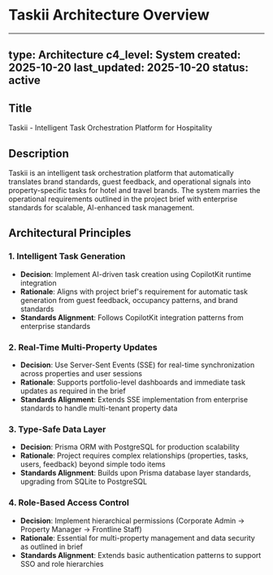 # Taskii Architecture Overview

---
type: Architecture
c4_level: System
created: 2025-10-20
last_updated: 2025-10-20
status: active
---

## Title

Taskii - Intelligent Task Orchestration Platform for Hospitality

## Description

Taskii is an intelligent task orchestration platform that automatically translates brand standards, guest feedback, and operational signals into property-specific tasks for hotel and travel brands. The system marries the operational requirements outlined in the project brief with enterprise standards for scalable, AI-enhanced task management.

## Architectural Principles

### 1. Intelligent Task Generation
- **Decision**: Implement AI-driven task creation using CopilotKit runtime integration
- **Rationale**: Aligns with project brief's requirement for automatic task generation from guest feedback, occupancy patterns, and brand standards
- **Standards Alignment**: Follows CopilotKit integration patterns from enterprise standards

### 2. Real-Time Multi-Property Updates
- **Decision**: Use Server-Sent Events (SSE) for real-time synchronization across properties and user sessions
- **Rationale**: Supports portfolio-level dashboards and immediate task updates as required in the brief
- **Standards Alignment**: Extends SSE implementation from enterprise standards to handle multi-tenant property data

### 3. Type-Safe Data Layer
- **Decision**: Prisma ORM with PostgreSQL for production scalability
- **Rationale**: Project requires complex relationships (properties, tasks, users, feedback) beyond simple todo items
- **Standards Alignment**: Builds upon Prisma database layer standards, upgrading from SQLite to PostgreSQL

### 4. Role-Based Access Control
- **Decision**: Implement hierarchical permissions (Corporate Admin → Property Manager → Frontline Staff)
- **Rationale**: Essential for multi-property management and data security as outlined in brief
- **Standards Alignment**: Extends basic authentication patterns to support SSO and role hierarchies